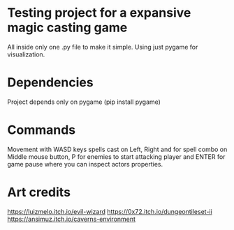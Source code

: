 # Testing project for a expansive magic casting game
All inside only one .py file to make it simple.
Using just pygame for visualization.

# Dependencies
Project depends only on pygame (pip install pygame)

# Commands
Movement with WASD keys spells cast on Left, Right and for spell combo on Middle mouse button, P for enemies to start attacking player and ENTER for game pause where you can inspect actors properties.

# Art credits
https://luizmelo.itch.io/evil-wizard
https://0x72.itch.io/dungeontileset-ii
https://ansimuz.itch.io/caverns-environment
